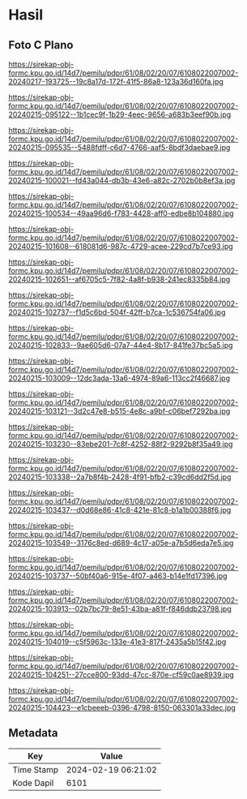 # Hasil

## Foto C Plano

https://sirekap-obj-formc.kpu.go.id/14d7/pemilu/pdpr/61/08/02/20/07/6108022007002-20240217-193725--19c8a17d-172f-41f5-86a8-123a36d160fa.jpg

https://sirekap-obj-formc.kpu.go.id/14d7/pemilu/pdpr/61/08/02/20/07/6108022007002-20240215-095122--1b1cec9f-1b29-4eec-9656-a683b3eef90b.jpg

https://sirekap-obj-formc.kpu.go.id/14d7/pemilu/pdpr/61/08/02/20/07/6108022007002-20240215-095535--5488fdff-c6d7-4766-aaf5-8bdf3daebae9.jpg

https://sirekap-obj-formc.kpu.go.id/14d7/pemilu/pdpr/61/08/02/20/07/6108022007002-20240215-100021--fd43a044-db3b-43e6-a82c-2702b0b8ef3a.jpg

https://sirekap-obj-formc.kpu.go.id/14d7/pemilu/pdpr/61/08/02/20/07/6108022007002-20240215-100534--49aa96d6-f783-4428-aff0-edbe8b104880.jpg

https://sirekap-obj-formc.kpu.go.id/14d7/pemilu/pdpr/61/08/02/20/07/6108022007002-20240215-101608--618081d6-987c-4729-acee-229cd7b7ce93.jpg

https://sirekap-obj-formc.kpu.go.id/14d7/pemilu/pdpr/61/08/02/20/07/6108022007002-20240215-102651--af6705c5-7f82-4a8f-b938-241ec8335b84.jpg

https://sirekap-obj-formc.kpu.go.id/14d7/pemilu/pdpr/61/08/02/20/07/6108022007002-20240215-102737--f1d5c6bd-504f-42ff-b7ca-1c536754fa06.jpg

https://sirekap-obj-formc.kpu.go.id/14d7/pemilu/pdpr/61/08/02/20/07/6108022007002-20240215-102833--9ae605d6-07a7-44e4-8b17-841fe37bc5a5.jpg

https://sirekap-obj-formc.kpu.go.id/14d7/pemilu/pdpr/61/08/02/20/07/6108022007002-20240215-103009--12dc3ada-13a6-4974-89a6-113cc2f46687.jpg

https://sirekap-obj-formc.kpu.go.id/14d7/pemilu/pdpr/61/08/02/20/07/6108022007002-20240215-103121--3d2c47e8-b515-4e8c-a9bf-c06bef7292ba.jpg

https://sirekap-obj-formc.kpu.go.id/14d7/pemilu/pdpr/61/08/02/20/07/6108022007002-20240215-103230--83ebe201-7c8f-4252-88f2-9292b8f35a49.jpg

https://sirekap-obj-formc.kpu.go.id/14d7/pemilu/pdpr/61/08/02/20/07/6108022007002-20240215-103338--2a7b8f4b-2428-4f91-bfb2-c39cd6dd2f5d.jpg

https://sirekap-obj-formc.kpu.go.id/14d7/pemilu/pdpr/61/08/02/20/07/6108022007002-20240215-103437--d0d68e86-41c8-421e-81c8-b1a1b00388f6.jpg

https://sirekap-obj-formc.kpu.go.id/14d7/pemilu/pdpr/61/08/02/20/07/6108022007002-20240215-103549--3176c8ed-d689-4c17-a05e-a7b5d6eda7e5.jpg

https://sirekap-obj-formc.kpu.go.id/14d7/pemilu/pdpr/61/08/02/20/07/6108022007002-20240215-103737--50bf40a6-915e-4f07-a463-b14e1fd17396.jpg

https://sirekap-obj-formc.kpu.go.id/14d7/pemilu/pdpr/61/08/02/20/07/6108022007002-20240215-103913--02b7bc79-8e51-43ba-a81f-f846ddb23798.jpg

https://sirekap-obj-formc.kpu.go.id/14d7/pemilu/pdpr/61/08/02/20/07/6108022007002-20240215-104019--c5f5963c-133e-41e3-817f-2435a5b15f42.jpg

https://sirekap-obj-formc.kpu.go.id/14d7/pemilu/pdpr/61/08/02/20/07/6108022007002-20240215-104251--27cce800-93dd-47cc-870e-cf59c0ae8939.jpg

https://sirekap-obj-formc.kpu.go.id/14d7/pemilu/pdpr/61/08/02/20/07/6108022007002-20240215-104423--e1cbeeeb-0396-4798-8150-063301a33dec.jpg


## Metadata

| Key        | Value               |
| ---------- | ------------------- |
| Time Stamp | 2024-02-19 06:21:02 |
| Kode Dapil | 6101                |



